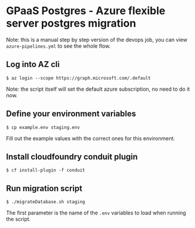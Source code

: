 # GPaaS Postgres - Azure flexible server postgres migration

Note: this is a manual step by step version of the devops job, you can view `azure-pipelines.yml` to see the whole flow.

## Log into AZ cli

```
$ az login --scope https://graph.microsoft.com/.default
```

Note: the script itself will set the default azure subscription, no need to do it now.

## Define your environment variables

```
$ cp example.env staging.env
```

Fill out the example values with the correct ones for this environment.

## Install cloudfoundry conduit plugin

```
$ cf install-plugin -f conduit
```

## Run migration script

```
$ ./migrateDatabase.sh staging
```

The first parameter is the name of the `.env` variables to load when running the script.
